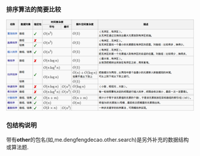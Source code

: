 ### 排序算法的简要比较

 ![image](https://github.com/dengfengdecao/InterviewQuestions/blob/master/src/me/dengfengdecao/other/sort/difference-sort.png)

### 包结构说明 
 带有**other**的包名(如,me.dengfengdecao.other.search)是另外补充的数据结构或算法题.
